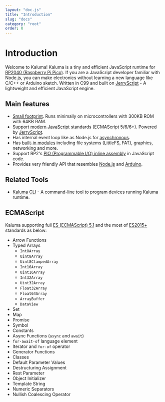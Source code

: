 ```yaml
---
layout: "doc.js"
title: "Introduction"
slug: "docs"
category: "root"
order: 0
---
```


# Introduction

Welcome to Kaluma! Kaluma is a tiny and efficient JavaScript runtime for [RP2040 (Raspberry Pi Pico)](https://www.raspberrypi.com/products/raspberry-pi-pico/). If you are a JavaScript developer familiar with Node.js, you can make electronics without learning a new language like C/C++ or Arduino sketch. Written in C99 and built on [JerryScript](https://jerryscript.net/) - A lightweight and efficient JavaScript engine.

## Main features

- <u>Small footprint</u>. Runs minimally on microcontrollers with 300KB ROM with 64KB RAM.
- Support <u>modern JavaScript</u> standards (ECMAScript 5/6/6+). Powered by [JerryScript](https://jerryscript.net/).
- Has internal event loop like as Node.js for <u>asynchronous</u>.
- Has <u>built-in modules</u> including file systems (LittleFS, FAT), graphics, networking and more.
- Support RP2's <u>PIO (Programmable I/O) inline assembly</u> in JavaScript code.
- Provides very friendly API that resembles <u>Node.js</u> and <u>Arduino</u>.

## Related Tools

- [Kaluma CLI](https://github.com/kaluma-project/kaluma-cli) - A command-line tool to program devices running Kaluma runtime.

## ECMAScript

Kaluma supporting full [ES (ECMAScript) 5.1](https://www.ecma-international.org/ecma-262/5.1/) and the most of [ES2015+](http://www.ecma-international.org/ecma-262/6.0/) standards as below:

- Arrow Functions
- Typed Arrays
  - `Int8Array`
  - `Uint8Array`
  - `Uint8ClampedArray`
  - `Int16Array`
  - `Uint16Array`
  - `Int32Array`
  - `Uint32Array`
  - `Float32Array`
  - `Float64Array`
  - `ArrayBuffer`
  - `DataView`
- Set
- Map
- Promise
- Symbol
- Constants
- Async Functions (`async` and `await`)
- `for-await-of` language element
- Iterator and `for-of` operator
- Generator Functions
- Classes
- Default Parameter Values
- Destructuring Assignment&#x20;
- Rest Parameter
- Object Initializer
- Template String
- Numeric Separators
- Nullish Coalescing Operator
